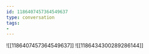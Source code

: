 ```yaml
---
id: 1186407457364549637
type: conversation
tags:
- 
---
```

![[1186407457364549637]]
![[1186434300289286144]]

